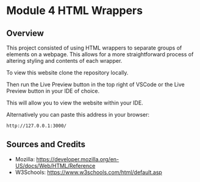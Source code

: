 # Module 4 HTML Wrappers

## Overview

This project consisted of using HTML wrappers to separate groups of elements on a webpage.
This allows for a more straightforward process of altering styling and contents of each wrapper.

To view this website clone the repository locally.

Then run the Live Preview button in the top right of VSCode or the Live Preview button in your IDE of choice.

This will allow you to view the website within your IDE.

Alternatively you can paste this address in your browser:

```http://127.0.0.1:3000/```

## Sources and Credits

- Mozilla: https://developer.mozilla.org/en-US/docs/Web/HTML/Reference
- W3Schools: https://www.w3schools.com/html/default.asp

